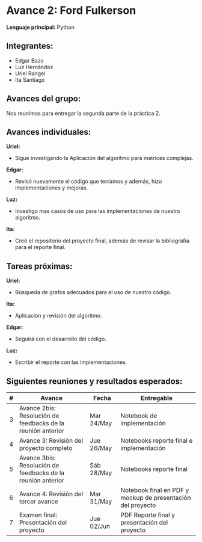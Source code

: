 # Avance 2:  Ford Fulkerson


**Lenguaje principal:**  Python


## Integrantes:
* Edgar Bazo
* Luz Hernández
* Uriel Rangel
* Ita Santiago

## Avances del grupo:

Nos reunimos para entregar la segunda parte de la práctica 2.

## Avances individuales:

**Uriel:**
* Sigue investigando la Aplicación del algoritmo para matrices complejas.

**Edgar:**
* Revisó nuevamente el código que teníamos y además, hizo implementaciones y mejoras.

**Luz:**
* Investigo mas casos de uso para las implementaciones de nuestro algoritmo.

**Ita:**
* Creó el repositorio del proyecto final, además de revisar la bibliografía para el reporte final.

## Tareas próximas:

**Uriel:**
* Búsqueda de grafos adecuados para el uso de nuestro código.

**Ita:**
* Aplicación y revisión del algoritmo.

**Edgar:**
* Seguirá con el desarrollo del código.

**Luz:**
* Escribir el reporte con las implementaciones.


## Siguientes reuniones y resultados esperados:

| # | Avance                                            | Fecha            | Entregable                                   |
|---|-------------------------------------------------------------|------------------|----------------------------------------------|
| 3 | Avance 2bis: Resolución de feedbacks de la reunión anterior     | Mar 24/May   | Notebook de implementación     |
| 4 | Avance 3: Revisión del proyecto completo    | Jue 26/May    | Notebooks reporte final e implementación                |
| 5 | Avance 3bis: Resolución de feedbacks de la reunión anterior     | Sáb 28/May    | Notebooks reporte final     |
| 6 | Avance 4: Revisión del tercer avance     | Mar 31/May   | Notebook final en PDF y mockup de presentación del proyecto|
| 7 | Examen final:  Presentación del proyecto                    | Jue 02/Jun | PDF Reporte final y presentación del proyecto|
